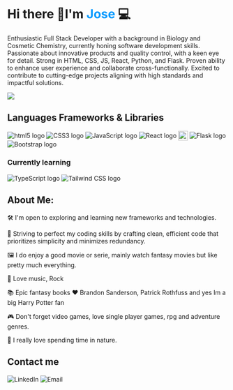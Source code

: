 <h1>Hi there 👋I'm <span style="color:#09f;">Jose</span> 💻</h1>
<p>Enthusiastic Full Stack Developer with a background in Biology and Cosmetic Chemistry, currently honing software development skills. Passionate about innovative products and quality control, with a keen eye for detail. Strong in HTML, CSS, JS, React, Python, and Flask. Proven ability to enhance user experience and collaborate cross-functionally. Excited to contribute to cutting-edge projects aligning with high standards and impactful solutions.</p>
<img src="https://miro.medium.com/v2/resize:fit:400/0*l1GgcqQ-pRxY5o1t">

<h2>Languages Frameworks & Libraries</h2>

<p>
  <a href="https://developer.mozilla.org/en-US/docs/Web/HTML" style="text-decoration: none; display: inline-block;">
    <img src="https://github.com/JoseJoaquinMartinez/JoseJoaquinMartinez/assets/61237112/ee1c02f8-492a-4f55-99b4-00f6f1282138" alt="html5 logo" style="vertical-align: middle;" />
  </a>
  <a href="https://developer.mozilla.org/en-US/docs/Web/CSS" style="text-decoration: none; display: inline-block;">
    <img src="https://github.com/JoseJoaquinMartinez/JoseJoaquinMartinez/assets/61237112/a9f4c1a5-c46a-486d-83e7-2ba4e84694ab" alt="CSS3 logo" style="vertical-align: middle;" />
  </a>
  <a href="https://developer.mozilla.org/en-US/docs/Web/JavaScript" style="text-decoration: none; display: inline-block;">
    <img src="https://github.com/JoseJoaquinMartinez/JoseJoaquinMartinez/assets/61237112/e1c4c6cf-3620-4942-adac-74c50dc5bd5c" alt="JavaScript logo" style="vertical-align: middle;" />
  </a>
  <a href="https://reactjs.org/" style="text-decoration: none; display: inline-block;">
    <img src="https://github.com/JoseJoaquinMartinez/JoseJoaquinMartinez/assets/61237112/814c12df-4081-443f-86ad-40e1804d258b" alt="React logo" style="vertical-align: middle;" />
  </a>
  <a href="https://www.python.org/" style="text-decoration: none; display: inline-block;">
    <img src="https://s3.dualstack.us-east-2.amazonaws.com/pythondotorg-assets/media/community/logos/python-logo-only.png" style="height: 22px; width: 22px; vertical-align: middle;" alt="Python logo" />
  </a>
  <a href="https://flask.palletsprojects.com/" style="text-decoration: none; display: inline-block;">
    <img src="https://github.com/JoseJoaquinMartinez/JoseJoaquinMartinez/assets/61237112/129f19c9-fcf6-468e-9211-0865c7748be5" alt="Flask logo" style="vertical-align: middle;" />
  </a>
  <a href="https://getbootstrap.com/" style="text-decoration: none; display: inline-block;">
    <img src="https://github.com/JoseJoaquinMartinez/JoseJoaquinMartinez/assets/61237112/0953daa4-45f0-4f89-9771-80a6a9cb3b8c" alt="Bootstrap logo" style="vertical-align: middle;" />
  </a>
</p>

<h3>Currently learning</h3>
<p>
  <a href="https://www.typescriptlang.org/" style="text-decoration: none; display: inline-block;">
    <img src="https://github.com/JoseJoaquinMartinez/JoseJoaquinMartinez/assets/61237112/5f7033b7-744b-404a-b0e4-7a04d76459ee" alt="TypeScript logo" style="vertical-align: middle;" />
  </a>
  <a href="https://tailwindcss.com/" style="text-decoration: none; display: inline-block;">
    <img src="https://github.com/JoseJoaquinMartinez/JoseJoaquinMartinez/assets/61237112/a621dee3-9c5f-4ba1-a41b-05359897d76d" alt="Tailwind CSS logo" style="vertical-align: middle;" />
  </a>
</p>

<h2>About Me:</h2>
<p>🛠 I'm open to exploring and learning new frameworks and technologies.</p>
<p>🧰 Striving to perfect my coding skills by crafting clean, efficient code that prioritizes simplicity and minimizes redundancy.</p>
<p>🖼️ I do enjoy a good movie or serie, mainly watch fantasy movies but like pretty much everything.</p>
<p>🎵 Love music, Rock</p>
<p>📚 Epic fantasy books ❤️ Brandon Sanderson, Patrick Rothfuss and yes Im a big Harry Potter fan</p>
<p>🎮 Don't forget video games, love single player games, rpg and adventure genres.</p>
<p>🌳 I really love spending time in nature.</p>

<h2>Contact me</h2>
<p>
  <a href="https://www.linkedin.com/in/josejoaquinmartinezcarrillo/" style="text-decoration: none; display: inline-block;">
    <img src="https://github.com/JoseJoaquinMartinez/JoseJoaquinMartinez/assets/61237112/541f87b3-615f-421c-b44f-799b862c12bd" alt="LinkedIn" style="vertical-align: middle;" />
  </a>
  <a href="mailto:jj.martinez87@hotmail.com" style="text-decoration: none; display: inline-block;">
    <img src="https://github.com/JoseJoaquinMartinez/JoseJoaquinMartinez/assets/61237112/b4893729-c4ac-490f-b67a-159569f351e6" alt="Email" style="vertical-align: middle;" />
  </a>
</p>
